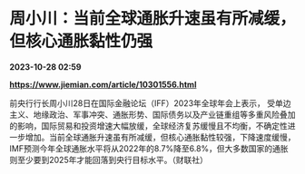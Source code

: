 # 周小川：当前全球通胀升速虽有所减缓，但核心通胀黏性仍强

**2023-10-28 02:59**

**https://www.jiemian.com/article/10301556.html**

前央行行长周小川28日在国际金融论坛（IFF）2023年全球年会上表示， 受单边主义、地缘政治、军事冲突、通胀形势、国际债务以及产业链重组等多重风险叠加的影响，国际贸易和投资增速大幅放缓，全球经济复苏缓慢且不均衡，不确定性进一步增加。当前全球通胀升速虽有所减缓，但核心通胀黏性较强，下降速度缓慢，IMF预测今年全球通胀水平将从2022年的8.7%降至6.8%，但大多数国家的通胀则至少要到2025年才能回落到央行目标水平。（财联社）